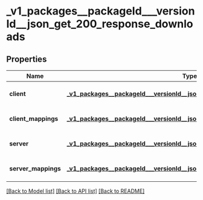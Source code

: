# _v1_packages__packageId___versionId__json_get_200_response_downloads
## Properties

| Name | Type | Description | Notes |
|------------ | ------------- | ------------- | -------------|
| **client** | [**_v1_packages__packageId___versionId__json_get_200_response_downloads_client**](_v1_packages__packageId___versionId__json_get_200_response_downloads_client.md) |  | [optional] [default to null] |
| **client\_mappings** | [**_v1_packages__packageId___versionId__json_get_200_response_downloads_client**](_v1_packages__packageId___versionId__json_get_200_response_downloads_client.md) |  | [optional] [default to null] |
| **server** | [**_v1_packages__packageId___versionId__json_get_200_response_downloads_client**](_v1_packages__packageId___versionId__json_get_200_response_downloads_client.md) |  | [optional] [default to null] |
| **server\_mappings** | [**_v1_packages__packageId___versionId__json_get_200_response_downloads_client**](_v1_packages__packageId___versionId__json_get_200_response_downloads_client.md) |  | [optional] [default to null] |

[[Back to Model list]](../README.md#documentation-for-models) [[Back to API list]](../README.md#documentation-for-api-endpoints) [[Back to README]](../README.md)

